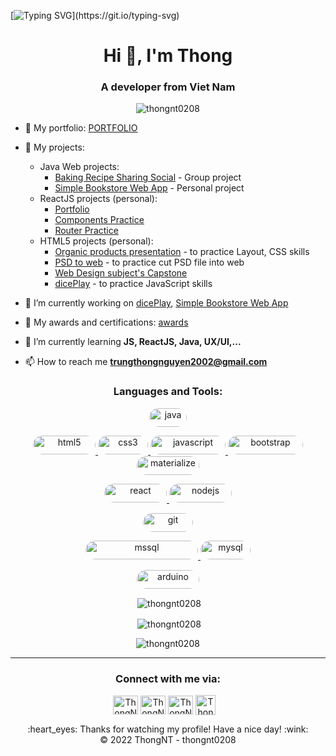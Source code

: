 [![Typing SVG](http://readme-typing-svg.herokuapp.com?font=Fira+Code&size=31&duration=1000&pause=1000&color=2C974BCD&width=435&lines=Hello!;Welcome+to+my+profile!)](https://git.io/typing-svg)

<h1 align="center">Hi 👋, I'm Thong</h1>
<h3 align="center">A developer from Viet Nam</h3>

<p align="center"> <img src="https://komarev.com/ghpvc/?username=thongnt0208&label=Profile%20views&color=0e75b6&style=flat" alt="thongnt0208" /> </p>



- 💁‍ My portfolio: [PORTFOLIO](https://thongnt0208.github.io/portfolio)

- 📂 My projects: 
  - Java Web projects:
    - [Baking Recipe Sharing Social](https://github.com/SE1613-GROUP4-BakeryReceip/BakeryRecipe_SWP) - Group project
    - [Simple Bookstore Web App](https://github.com/thongnt0208/java-web-application-development-prj301) - Personal project
  - ReactJS projects (personal):
    - [Portfolio](https://thongnt0208.github.io/portfolio)
    - [Components Practice](https://github.com/thongnt0208/fer201m-lab01-se1613-thongnt-se160850)
    - [Router Practice](https://github.com/thongnt0208/fer201m-lab03-se1613-thongnt-se160850)
  - HTML5 projects (personal):
    - [Organic products presentation](https://github.com/thongnt0208/OrganicWeb) - to practice Layout, CSS skills
    - [PSD to web](https://github.com/thongnt0208/cut-psd-eos) - to practice cut PSD file into web
    - [Web Design subject's Capstone](https://github.com/thongnt0208/WED_Capstone)
    - [dicePlay](https://github.com/thongnt0208/dicePlay) - to practice JavaScript skills
  

- 🔭 I’m currently working on [dicePlay](https://github.com/thongnt0208/dicePlay.git), [Simple Bookstore Web App](https://github.com/thongnt0208/java-web-application-development-prj301)

- 🥇 My awards and certifications: [awards](https://github.com/thongnt0208/certifications)

- 🌱 I’m currently learning **JS, ReactJS, Java, UX/UI,...**

- 📫 How to reach me **trungthongnguyen2002@gmail.com**



<h3 align="center">Languages and Tools:</h3>
<p align="center">

<!-- Java -->
<p align="center">
    <a href="https://www.java.com" target="__blank" rel="noreferrer"> <img src="https://img.shields.io/badge/Java-ED8B00?style=for-the-badge&logo=java&logoColor=white" alt="java" width="60" height="30" style = "border-radius: 40px"/> </a>
</p>

<!-- Front-end -->
<p align="center">
    <a href="https://www.w3.org/html/" target="__blank" rel="noreferrer"> <img src="https://img.shields.io/badge/HTML5-E34F26?style=for-the-badge&logo=html5&logoColor=white" alt="html5" width="100" height="30" style = "border-radius: 40px"/> </a><!-- <a href="https://pugjs.org" target="__blank" rel="noreferrer"> <img src="https://cdn.worldvectorlogo.com/logos/pug.svg" alt="pug" width="60" height="30" style = "border-radius: 40px"/> </a> -->
    <a href="https://www.w3schools.com/css/" target="__blank" rel="noreferrer"> <img src="https://img.shields.io/badge/CSS3-1572B6?style=for-the-badge&logo=css3&logoColor=white" alt="css3" width="80" height="30" style = "border-radius: 40px"/> </a>
    <a href="https://developer.mozilla.org/en-US/docs/Web/JavaScript" target="__blank" rel="noreferrer"> <img src="https://img.shields.io/badge/JavaScript-F7DF1E?style=for-the-badge&logo=javascript&logoColor=black" alt="javascript" width="120" height="30" style = "border-radius: 40px"/> </a>
    <a href="https://getbootstrap.com" target="__blank" rel="noreferrer"> <img src="https://img.shields.io/badge/Bootstrap-563D7C?style=for-the-badge&logo=bootstrap&logoColor=white" alt="bootstrap" width="120" height="30" style = "border-radius: 40px"/> </a>
    <a href="https://materializecss.com/" target="__blank" rel="noreferrer"> <img src="https://img.shields.io/badge/Material--UI-0081CB?style=for-the-badge&logo=material-ui&logoColor=white" alt="materialize" width="100" height="30" style = "border-radius: 40px"/> </a>
</p>

<!-- React/Node -->
<p align="center">
    <a href="https://reactjs.org/" target="__blank" rel="noreferrer"> <img src="https://img.shields.io/badge/React-20232A?style=for-the-badge&logo=react&logoColor=61DAFB" alt="react" width="100" height="30" style = "border-radius: 40px"/> </a>
    <a href="https://nodejs.org" target="__blank" rel="noreferrer"> <img src="https://img.shields.io/badge/Node.js-43853D?style=for-the-badge&logo=node.js&logoColor=white" alt="nodejs" width="100" height="30" style = "border-radius: 40px"/> </a>
</p>

<!-- GIT -->
<p align="center">
    <a href="https://git-scm.com/" target="__blank" rel="noreferrer"> <img src="https://img.shields.io/badge/GIT-E44C30?style=for-the-badge&logo=git&logoColor=white" alt="git" width="80" height="30" style = "border-radius: 40px"/></a>
</p>

<!-- SQL -->
<p align="center">
    <a href="https://www.microsoft.com/en-us/sql-server" target="__blank" rel="noreferrer"> <img src="https://img.shields.io/badge/Microsoft_SQL_Server-CC2927?style=for-the-badge&logo=microsoft-sql-server&logoColor=white" alt="mssql" width="180" height="30" style = "border-radius: 40px"/> </a>
    <a href="https://www.mysql.com/" target="__blank" rel="noreferrer"> <img src="https://img.shields.io/badge/MySQL-005C84?style=for-the-badge&logo=mysql&logoColor=white" alt="mysql" width="80" height="30" style = "border-radius: 40px"/> </a>
</p>

<!-- IoT -->
<p align="center">
    <a href="https://www.arduino.cc/" target="__blank" rel="noreferrer"> <img src="https://img.shields.io/badge/Arduino-00979D?style=for-the-badge&logo=Arduino&logoColor=white" alt="arduino" width="100" height="30" style = "border-radius: 40px"/> </a>
</p> 

 </p>


<p align="center">&nbsp;<img align="center" src="https://github-readme-stats.vercel.app/api/top-langs?username=thongnt0208&show_icons=true&locale=en&layout=compact" alt="thongnt0208" /></p>

<p align="center">&nbsp;<img align="center" src="https://github-readme-stats.vercel.app/api?username=thongnt0208&show_icons=true&locale=en" alt="thongnt0208" /></p>

<p align="center"><img align="center" src="https://github-readme-streak-stats.herokuapp.com/?user=thongnt0208&" alt="thongnt0208" /></p>

***

<!-- Connect -->
<h3 align="center">Connect with me via:</h3>
<p align="center">
    <a href="https://fb.com/thongwisen" target="_blank"><img align="center" src="https://raw.githubusercontent.com/rahuldkjain/github-profile-readme-generator/master/src/images/icons/Social/facebook.svg"alt="ThongNT | Facebook" height="30" width="40" /></a>
    <a href="https://www.linkedin.com/in/thongnt0208/" target="_blank"><img align="center" src="https://raw.githubusercontent.com/rahuldkjain/github-profile-readme-generator/master/src/images/icons/Social/linked-in-alt.svg" alt=ThongNT | LinkedIn" height="30" width="40" /></a>
    <a href="https://twitter.com/wisenvn" target="_blank"><img align="center" src="https://raw.githubusercontent.com/rahuldkjain/github-profile-readme-generator/master/src/images/icons/Social/twitter.svg" alt="ThongNT | Twitter" height="30" width="40" /></a>    
    <a href="https://www.youtube.com/channel/UCr77wBvaI0ml6ZPXaMlZwWA" target="_blank"><img align="center" alt="ThongNt | Youtube" width="32px" src="https://icon-library.com/images/youtube-video-icon-png/youtube-video-icon-png-29.jpg" /></a> &nbsp;&nbsp;
</p>

 <div align="center">
  :heart_eyes: Thanks for watching my profile! Have a nice day! :wink: <br/>
  &copy; 2022 ThongNT - thongnt0208
</div>
